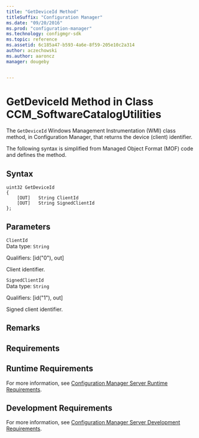 ```yaml
---
title: "GetDeviceId Method"
titleSuffix: "Configuration Manager"
ms.date: "09/20/2016"
ms.prod: "configuration-manager"
ms.technology: configmgr-sdk
ms.topic: reference
ms.assetid: 6c185a47-b593-4a6e-8f59-205e10c2a314
author: aczechowski
ms.author: aaroncz
manager: dougeby


---
```

# GetDeviceId Method in Class CCM_SoftwareCatalogUtilities
The `GetDeviceId` Windows Management Instrumentation (WMI) class method, in Configuration Manager, that returns the device (client) identifier.   

 The following syntax is simplified from Managed Object Format (MOF) code and defines the method.  

## Syntax  

```  
uint32 GetDeviceId   
{  
    [OUT]   String ClientId  
    [OUT]   String SignedClientId  
};  
```  

## Parameters  
 `ClientId`  
 Data type: `String`  

 Qualifiers: [id("0"), out]  

 Client identifier.    

 `SignedClientId`  
 Data type: `String`  

 Qualifiers: [id("1"), out]  

 Signed client identifier.    

## Remarks  

## Requirements  

## Runtime Requirements  
 For more information, see [Configuration Manager Server Runtime Requirements](../../../../../develop/core/reqs/server-runtime-requirements.md).  

## Development Requirements  
 For more information, see [Configuration Manager Server Development Requirements](../../../../../develop/core/reqs/server-development-requirements.md).
